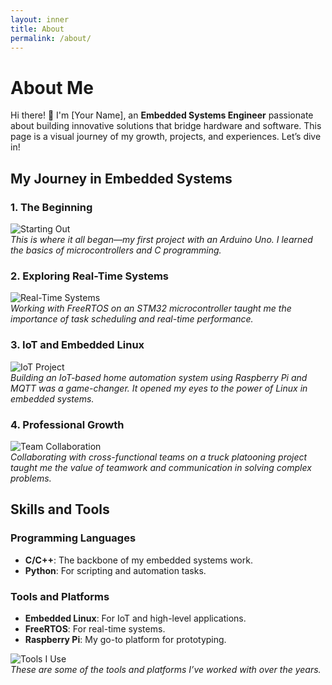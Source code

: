 ```yaml
---
layout: inner
title: About
permalink: /about/
---
```

# About Me


Hi there! 👋 I'm [Your Name], an **Embedded Systems Engineer** passionate about building innovative solutions that bridge hardware and software. This page is a visual journey of my growth, projects, and experiences. Let’s dive in!

## My Journey in Embedded Systems

### 1. **The Beginning**
![Starting Out](https://via.placeholder.com/400x200)  
*This is where it all began—my first project with an Arduino Uno. I learned the basics of microcontrollers and C programming.*

### 2. **Exploring Real-Time Systems**
![Real-Time Systems](https://via.placeholder.com/400x200)  
*Working with FreeRTOS on an STM32 microcontroller taught me the importance of task scheduling and real-time performance.*

### 3. **IoT and Embedded Linux**
![IoT Project](https://via.placeholder.com/400x200)  
*Building an IoT-based home automation system using Raspberry Pi and MQTT was a game-changer. It opened my eyes to the power of Linux in embedded systems.*

### 4. **Professional Growth**
![Team Collaboration](https://via.placeholder.com/400x200)  
*Collaborating with cross-functional teams on a truck platooning project taught me the value of teamwork and communication in solving complex problems.*

## Skills and Tools

### Programming Languages
- **C/C++**: The backbone of my embedded systems work.
- **Python**: For scripting and automation tasks.

### Tools and Platforms
- **Embedded Linux**: For IoT and high-level applications.
- **FreeRTOS**: For real-time systems.
- **Raspberry Pi**: My go-to platform for prototyping.

![Tools I Use](https://via.placeholder.com/800x200)  
*These are some of the tools and platforms I’ve worked with over the years.*

<!-- #### Phantom Navigation menu
enable_nav: true
nav_item:
  - { url: '/', text: 'Home' }
  - { url: '/about', text: 'About' }
{% endhighlight %}
